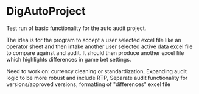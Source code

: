 # DigAutoProject
Test run of basic functionality for the auto audit project. 

The idea is for the program to accept a user selected excel file like an operator sheet and then intake another user selected active data excel file to compare against and audit. It should then produce another excel file which highlights differences in game bet settings. 

Need to work on:
currency cleaning or standardization, Expanding audit logic to be more robust and include RTP, Separate audit functionality for versions/approved versions, formatting of "differences" excel file

